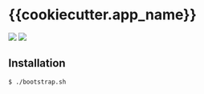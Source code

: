 {{cookiecutter.app_name}}
===

![](https://img.shields.io/badge/Swift-5.0-orange.svg?style=flat)
![](https://img.shields.io/badge/Xcode-11.3.1-lightgrey.svg)

## Installation

```
$ ./bootstrap.sh
```
